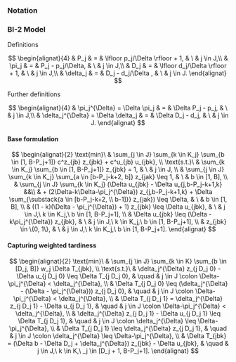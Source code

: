 ### Notation

### BI-2 Model

Definitions

$$
\begin{alignat}{4}
  & P_j & = & \lfloor p_j/\Delta \rfloor + 1, & \ & j \in J,\\
  & \pi_j & = & P_j - p_j/\Delta, & \ & j \in J,\\
  & D_j & = & \lfloor d_j/\Delta \rfloor + 1, & \ & j \in J,\\
  & \delta_j & = & D_j - d_j/\Delta , & \ & j \in J.
\end{alignat}
$$

Further definitions

$$
\begin{alignat}{4}
  & \pi_j^{\Delta} = \Delta \pi_j & = & \Delta P_j - p_j, & \ & j \in J,\\
  & \delta_j^{\Delta} = \Delta \delta_j & = & \Delta D_j - d_j, & \ & j \in J.
\end{alignat}
$$


#### Base formulation

$$
\begin{alignat}{2}
  \text{min}\ & \sum_{j \in J} \sum_{k \in K_j} \sum_{b \in [1, B-P_j+1]}
  c^z_{jb} z_{jbk} + c^u_{jb} u_{jbk},
  \\
  \text{s.t.}\ & \sum_{k \in K_j} \sum_{b \in [1, B-P_j+1]} z_{jbk} = 1, & \ &
  j \in J,
  \\
  & \sum_{j \in J} \sum_{k \in K_j} \sum_{a \in [b-P_j-k+2, b]} z_{jak}
  \leq 1, & \ & b \in [1, B],
  \\
  & \sum_{j \in J} \sum_{k \in K_j} (\Delta u_{jbk} - \Delta u_{j,b-P_j-k+1,k} &&\\
  & + (2\Delta-k\Delta-\pi_j^{\Delta}) z_{j,b-P_j-k+1,k} +
  \Delta \sum_{\substack{a \in [b-P_j-k+2, \\ b-1]}} z_{jak}) \leq \Delta, & \ & b
  \in [1, B],
  \\
  & ((1 - k)(\Delta - \pi_j^{\Delta}) + 1) z_{jbk} \leq \Delta u_{jbk}, & \
  & j \in J,\ k \in K_j,\ b \in [1, B-P_j+1],
  \\
  & \Delta u_{jbk} \leq (\Delta - k\pi_j^{\Delta}) z_{jbk}, & \ & j \in J,\ k \in K_j,\ b \in
  [1, B-P_j+1],
  \\
  & z_{jbk} \in \{0, 1\}, & \ & j \in J,\ k \in K_j,\ b \in [1, B-P_j+1].
\end{alignat}
$$

#### Capturing weighted tardiness

$$
\begin{alignat}{2}
  \text{min}\ & \sum_{j \in J} \sum_{k \in K} \sum_{b \in [D_j, B]}
  w_j \Delta T_{jbk},
  \\
  \text{s.t.}\ & \delta_j^{\Delta} z_{j D_j 0} - \Delta u_{j D_j 0} \leq \Delta T_{j
    D_j 0}, & \quad & j \in J \colon \Delta-\pi_j^{\Delta} < \delta_j^{\Delta},
  \\
  & \Delta T_{j D_j 0} \leq (\delta_j^{\Delta} - (\Delta - \pi_j^{\Delta})) z_{j D_j 0}, &
  \quad & j \in J \colon \Delta-\pi_j^{\Delta} < \delta_j^{\Delta},
  \\
  & \Delta T_{j D_j 1} = \delta_j^{\Delta} z_{j D_j 1} - \Delta u_{j D_j 1}, & \quad & j \in J \colon \Delta-\pi_j^{\Delta} < \delta_j^{\Delta},
  \\
  & \delta_j^{\Delta} z_{j D_j 1} - \Delta u_{j D_j 1} \leq \Delta T_{j D_j 1}, & \quad
  & j \in J \colon \delta_j^{\Delta} \leq \Delta-\pi_j^{\Delta},
  \\
  & \Delta T_{j D_j 1} \leq \delta_j^{\Delta} z_{j D_j 1}, & \quad & j \in J
  \colon \delta_j^{\Delta} \leq \Delta-\pi_j^{\Delta},
  \\
  & \Delta T_{jbk} = (\Delta b - \Delta D_j + \delta_j^{\Delta}) z_{jbk} - \Delta u_{jbk}, & \quad & j \in
  J,\ k \in K,\ _j \in [D_j + 1, B-P_j+1].
\end{alignat}
$$